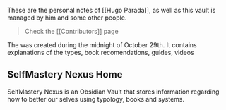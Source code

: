 These are the personal notes of [[Hugo Parada]], as well as this vault is managed by him and some other people.

> Check the [[Contributors]] page

The was created during the midnight of October 29th. It contains explanations of the types, book recomendations, guides, videos

## SelfMastery Nexus Home

SelfMastery Nexus is an Obsidian Vault that stores information regarding how to better our selves using typology, books and systems.